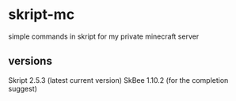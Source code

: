 # skript-mc
simple commands in skript for my private minecraft server

## versions
Skript 2.5.3 (latest current version)
SkBee 1.10.2 (for the completion suggest)
